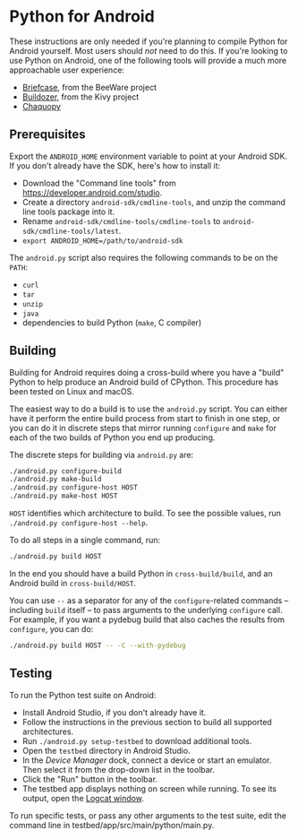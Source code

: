 # Python for Android

These instructions are only needed if you're planning to compile Python for
Android yourself. Most users should *not* need to do this. If you're looking to
use Python on Android, one of the following tools will provide a much more
approachable user experience:

* [Briefcase](https://briefcase.readthedocs.io), from the BeeWare project
* [Buildozer](https://buildozer.readthedocs.io), from the Kivy project
* [Chaquopy](https://chaquo.com/chaquopy/)


## Prerequisites

Export the `ANDROID_HOME` environment variable to point at your Android SDK. If
you don't already have the SDK, here's how to install it:

* Download the "Command line tools" from <https://developer.android.com/studio>.
* Create a directory `android-sdk/cmdline-tools`, and unzip the command line
  tools package into it.
* Rename `android-sdk/cmdline-tools/cmdline-tools` to
  `android-sdk/cmdline-tools/latest`.
* `export ANDROID_HOME=/path/to/android-sdk`

The `android.py` script also requires the following commands to be on the `PATH`:

* `curl`
* `tar`
* `unzip`
* `java`
* dependencies to build Python (`make`, C compiler)


## Building

Building for Android requires doing a cross-build where you have a "build"
Python to help produce an Android build of CPython. This procedure has been
tested on Linux and macOS.

The easiest way to do a build is to use the `android.py` script. You can either
have it perform the entire build process from start to finish in one step, or
you can do it in discrete steps that mirror running `configure` and `make` for
each of the two builds of Python you end up producing.

The discrete steps for building via `android.py` are:

```sh
./android.py configure-build
./android.py make-build
./android.py configure-host HOST
./android.py make-host HOST
```

`HOST` identifies which architecture to build. To see the possible values, run
`./android.py configure-host --help`.

To do all steps in a single command, run:

```sh
./android.py build HOST
```

In the end you should have a build Python in `cross-build/build`, and an Android
build in `cross-build/HOST`.

You can use `--` as a separator for any of the `configure`-related commands –
including `build` itself – to pass arguments to the underlying `configure`
call. For example, if you want a pydebug build that also caches the results from
`configure`, you can do:

```sh
./android.py build HOST -- -C --with-pydebug
```


## Testing

To run the Python test suite on Android:

* Install Android Studio, if you don't already have it.
* Follow the instructions in the previous section to build all supported
  architectures.
* Run `./android.py setup-testbed` to download additional tools.
* Open the `testbed` directory in Android Studio.
* In the *Device Manager* dock, connect a device or start an emulator.
  Then select it from the drop-down list in the toolbar.
* Click the "Run" button in the toolbar.
* The testbed app displays nothing on screen while running. To see its output,
  open the [Logcat window](https://developer.android.com/studio/debug/logcat).

To run specific tests, or pass any other arguments to the test suite, edit the
command line in testbed/app/src/main/python/main.py.
